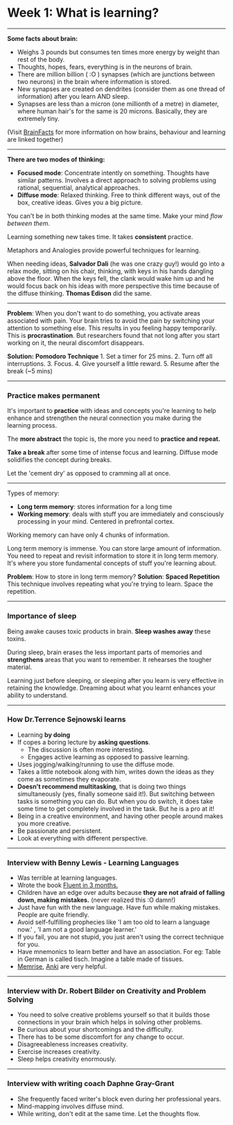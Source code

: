 # Week 1: What is learning?
---
**Some facts about brain:**
  + Weighs 3 pounds but consumes ten times more energy by weight than rest of the body.
  + Thoughts, hopes, fears, everything is in the neurons of brain.
  + There are million billion ( :O ) synapses (which are junctions between two neurons) in the brain where information is stored.
  + New synapses are created on dendrites (consider them as one thread of information) after you learn AND sleep.
  + Synapses are less than a micron (one millionth of a metre) in diameter, where human hair's for the same is 20 microns. Basically, they are extremely tiny.
  
(Visit [BrainFacts](www.brainfacts.org) for more information on how brains, behaviour and learning are linked together)

---
**There are two modes of thinking:**
  + **Focused mode**: Concentrate intently on something. Thoughts have similar patterns. Involves a direct approach to solving problems using rational, sequential, analytical approaches.
   + **Diffuse mode**: Relaxed thinking. Free to think different ways, out of the box, creative ideas. Gives you a big picture.

You can't be in both thinking modes at the same time. Make your mind *flow between them*.

Learning something new takes time. It takes **consistent** practice.

Metaphors and Analogies provide powerful techniques for learning.

When needing ideas, **Salvador Dali** (he was one crazy guy!) would go into a relax mode, sitting on his chair, thinking, with keys in his hands dangling above the floor. When the keys fell, the clank would wake him up and he would focus back on his ideas with more perspective this time because of the diffuse thinking. **Thomas Edison** did the same.

---
**Problem**: When you don't want to do something, you activate areas associated with pain. Your brain tries to avoid the pain by switching your attention to something else.  This results in you feeling happy temporarily. This is **procrastination**.
But researchers found that not long after you start working on it, the neural discomfort disappears.

**Solution:** **Pomodoro Technique**
	1. Set a timer for 25 mins.
	2. Turn off all interruptions.
	3. Focus.
	4. Give yourself a little reward.
	5. Resume after the break (~5 mins)

---
### Practice makes permanent
It's important to **practice** with ideas and concepts you're learning to help enhance and strengthen the neural connection you make during the learning process.

The **more abstract** the topic is, the more you need to **practice and repeat.**

**Take a break** after some time of intense focus and learning. Diffuse mode solidifies the concept during breaks.

Let the 'cement dry' as opposed to cramming all at once.

---
Types of memory:

 + **Long term memory**: stores information for a long time
 + **Working memory**: deals with stuff you are immediately and consciously processing in your mind. Centered in prefrontal cortex.

Working memory can have only 4 chunks of information.

Long term memory is immense. You can store large amount of information. 
You need to repeat and revisit information to store it in long term memory.
It's where you store fundamental concepts of stuff you're learning about.

**Problem**: How to store in long term memory?
**Solution**: **Spaced Repetition**
This technique involves repeating what you're trying to learn. Space the repetition.

---
### Importance of sleep
Being awake causes toxic products in brain. **Sleep washes away** these toxins.

During sleep, brain erases the less important parts of memories and **strengthens** areas that you want to remember. It rehearses the tougher material.

Learning just before sleeping, or sleeping after you learn is very effective in retaining the knowledge.
Dreaming about what you learnt enhances your ability to understand.

--- 
### How Dr.Terrence Sejnowski learns

+ Learning **by doing**
+ If copes a boring lecture by **asking questions**. 
	- The discussion is often more interesting.
	- Engages active learning as opposed to passive learning.
+ Uses jogging/walking/running to use the diffuse mode.
+ Takes a little notebook along with him, writes down the ideas as they come as sometimes they evaporate.
+ **Doesn't recommend multitasking**, that is doing two things simultaneously (yes, finally someone said it!). But switching between tasks is something you can do. But when you do switch, it does take some time to get completely involved in the task. But he is a pro at it!
+ Being in a creative environment, and having other people around makes you more creative.
+ Be passionate and persistent.
+ Look at everything with different perspective.

---
### Interview with Benny Lewis - Learning Languages

+ Was terrible at learning languages.
+ Wrote the book [Fluent in 3 months.](https://www.fluentin3months.com/)
+ Children have an edge over adults because **they are not afraid of falling down, making mistakes.** (never realized this :O damn!)
+ Just have fun with the new language. Have fun while making mistakes. People are quite friendly.
+ Avoid self-fulfilling prophecies like 'I am too old to learn a language now.' , 'I am not a good language learner.'
+ If you fail, you are not stupid, you just aren't using the correct technique for you.
+ Have mnemonics to learn better and have an association. For eg: Table in German is called tisch. Imagine a table made of tissues.
+ [Memrise](https://www.memrise.com/), [Anki](https://apps.ankiweb.net/) are very helpful.

---
### Interview with Dr. Robert Bilder on Creativity and Problem Solving

+ You need to solve creative problems yourself so that it builds those connections in your brain which helps in solving other problems.
+ Be curious about your shortcomings and the difficulty. 
+ There has to be some discomfort for any change to occur.
+ Disagreeableness increases creativity.
+ Exercise increases creativity.
+ Sleep helps creativity enormously.

---
### Interview with writing coach Daphne Gray-Grant

+ She frequently faced writer's block even during her professional years.
+ Mind-mapping involves diffuse mind.
+ While writing, don't edit at the same time. Let the thoughts flow.